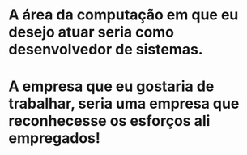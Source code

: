 # A área da computação em que eu desejo atuar seria como desenvolvedor de sistemas.
# A empresa que eu gostaria de trabalhar, seria uma empresa que reconhecesse os esforços ali empregados!
